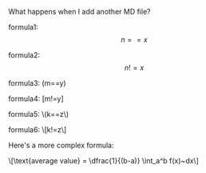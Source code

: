 What happens when I add another MD file?

<script type="text/javascript" async
  src="https://cdn.mathjax.org/mathjax/latest/MathJax.js?config=TeX-MML-AM_CHTML">
</script>

formula1:
$$n==x$$

formula2: $$n!=x$$

formula3:
\(m==y\)

formula4: \[m!=y\]

formula5:
\\(k==z\\)

formula6: \\[k!=z\\]

Here's a more complex formula:

\\[\text{average value} = \dfrac{1}{(b-a)} \int_a^b f(x)~dx\\]
